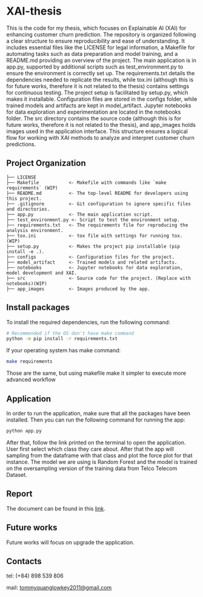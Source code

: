 XAI-thesis
==============================

This is the code for my thesis, which focuses on Explainable AI (XAI) for enhancing customer churn prediction. The repository is organized following a clear structure to ensure reproducibility and ease of understanding. It includes essential files like the LICENSE for legal information, a Makefile for automating tasks such as data preparation and model training, and a README.md providing an overview of the project. The main application is in app.py, supported by additional scripts such as test_environment.py to ensure the environment is correctly set up. The requirements.txt details the dependencies needed to replicate the results, while tox.ini (although this is for future works, therefore it is not related to the thesis) contains settings for continuous testing. The project setup is facilitated by setup.py, which makes it installable. Configuration files are stored in the configs folder, while trained models and artifacts are kept in model_artifact. Jupyter notebooks for data exploration and experimentation are located in the notebooks folder. The src directory contains the source code (although this is for future works, therefore it is not related to the thesis), and app_images holds images used in the application interface. This structure ensures a logical flow for working with XAI methods to analyze and interpret customer churn predictions. 

Project Organization
------------

    ├── LICENSE
    ├── Makefile           <- Makefile with commands like `make requirements` (WIP)
    ├── README.md          <- The top-level README for developers using this project.
    ├── .gitignore         <- Git configuration to ignore specific files and directories.
    ├── app.py             <- The main application script.
    ├── test_environment.py <- Script to test the environment setup.
    ├── requirements.txt   <- The requirements file for reproducing the analysis environment.
    ├── tox.ini            <- tox file with settings for running tox. (WIP)
    ├── setup.py           <- Makes the project pip installable (pip install -e .).
    ├── configs            <- Configuration files for the project.
    ├── model_artifact     <- Trained models and related artifacts.
    ├── notebooks          <- Jupyter notebooks for data exploration, model development and XAI.
    ├── src                <- Source code for the project. (Replace with notebooks)(WIP)
    ├── app_images         <- Images produced by the app.

Install packages
------------
To install the required dependencies, run the following command:
```bash
# Recommended if the OS don't have make command
python -m pip install -r requirements.txt
```
If your operating system has make command:
```bash
make requirements
```
Those are the same, but using makefile make it simpler to execute more advanced workflow

Application
------------
In order to run the application, make sure that all the packages have been installed. Then you can run the following command for running the app: 
```bash
python app.py
```
After that, follow the link printed on the terminal to open the application. 
User first select which class they care about. After that the app will sampling from the dataframe with that class and plot the force plot for that instance. The model we are using is Random Forest and the model is trained on the oversampling version of the training data from Telco Telecom Dataset. 

Report
------------
The document can be found in this [link](https://drive.google.com/file/d/1CLefK-n53o_p8V3Tc8RlaYgVrf3XjF-5/view?usp=sharing).

Future works
------------
Future works will focus on upgrade the application. 

Contacts
------------
tel: (+84) 898 539 806

mail: tommyquanglowkey2011@gmail.com
